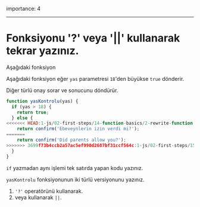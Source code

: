 importance: 4

---

# Fonksiyonu '?' veya '||' kullanarak tekrar yazınız.

Aşağıdaki fonksiyon 

Aşağıdaki fonksiyon eğer `yas` parametresi `18`'den büyükse `true` dönderir. 

Diğer türlü onay sorar ve sonucunu döndürür.

```js
function yasKontrolu(yas) {
  if (yas > 18) {
    return true;
  } else {
<<<<<<< HEAD:1-js/02-first-steps/14-function-basics/2-rewrite-function-question-or/task.md
    return confirm('Ebeveynlerin izin verdi mi?');
=======
    return confirm('Did parents allow you?');
>>>>>>> 3699f73b4ccb2a57ac5ef990d2687bf31ccf564c:1-js/02-first-steps/15-function-basics/2-rewrite-function-question-or/task.md
  }
}
```

`if` yazmadan aynı işlemi tek satırda yapan kodu yazınız.

`yasKontrolu` fonksiyonunun iki türlü versiyonunu yazınız.

1. `'?'` operatörünü kullanarak.
2. veya kullanarak `||`. 
